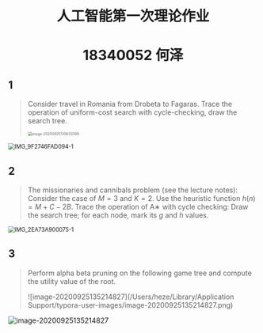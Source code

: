 <h1 align=center>人工智能第一次理论作业</h1>

<h1 align=center>18340052  何泽</h1>

## 1

> Consider travel in Romania from Drobeta to Fagaras. Trace the operation of uniform-cost search with cycle-checking, draw the search tree.
>
> <img src="/Users/heze/Library/Application Support/typora-user-images/image-20200925135633399.png" alt="image-20200925135633399" style="zoom: 50%;" />

<img src="/Users/heze/Downloads/IMG_9F2746FAD094-1.jpeg" alt="IMG_9F2746FAD094-1" style="zoom:80%;" />

## 2

> The missionaries and cannibals problem (see the lecture notes): Consider the case of $M = 3$ and $K = 2$. Use the heuristic function $h(n) = M + C − 2B$. Trace the operation of A∗ with cycle checking: Draw the search tree; for each node, mark its $g$ and $h$ values.

<img src="/Users/heze/Downloads/IMG_2EA73A900075-1.jpeg" alt="IMG_2EA73A900075-1" style="zoom:80%;" />

## 3 

> Perform alpha beta pruning on the following game tree and compute the utility value of the root.
>
> ![image-20200925135214827](/Users/heze/Library/Application Support/typora-user-images/image-20200925135214827.png)

![image-20200925135214827](/Users/heze/Downloads/image-20200925135214827.jpg)